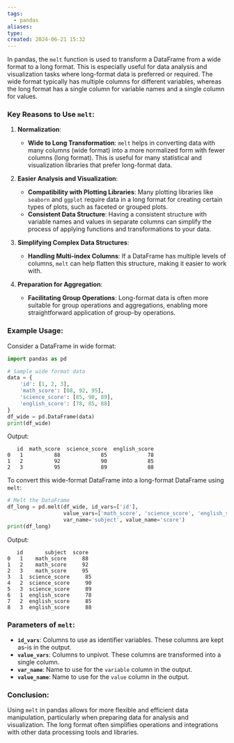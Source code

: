 ```yaml
---
tags:
  - pandas
aliases: 
type: 
created: 2024-06-21 15:32
---
```

In pandas, the `melt` function is used to transform a DataFrame from a wide format to a long format. This is especially useful for data analysis and visualization tasks where long-format data is preferred or required. The wide format typically has multiple columns for different variables, whereas the long format has a single column for variable names and a single column for values. 

### Key Reasons to Use `melt`:

1. **Normalization**:
   - **Wide to Long Transformation**: `melt` helps in converting data with many columns (wide format) into a more normalized form with fewer columns (long format). This is useful for many statistical and visualization libraries that prefer long-format data.
   
2. **Easier Analysis and Visualization**:
   - **Compatibility with Plotting Libraries**: Many plotting libraries like `seaborn` and `ggplot` require data in a long format for creating certain types of plots, such as faceted or grouped plots.
   - **Consistent Data Structure**: Having a consistent structure with variable names and values in separate columns can simplify the process of applying functions and transformations to your data.

3. **Simplifying Complex Data Structures**:
   - **Handling Multi-index Columns**: If a DataFrame has multiple levels of columns, `melt` can help flatten this structure, making it easier to work with.
   
4. **Preparation for Aggregation**:
   - **Facilitating Group Operations**: Long-format data is often more suitable for group operations and aggregations, enabling more straightforward application of group-by operations.

### Example Usage:

Consider a DataFrame in wide format:

```python
import pandas as pd

# Sample wide format data
data = {
    'id': [1, 2, 3],
    'math_score': [88, 92, 95],
    'science_score': [85, 90, 89],
    'english_score': [78, 85, 88]
}
df_wide = pd.DataFrame(data)
print(df_wide)
```

Output:

```
   id  math_score  science_score  english_score
0   1          88             85             78
1   2          92             90             85
2   3          95             89             88
```

To convert this wide-format DataFrame into a long-format DataFrame using `melt`:

```python
# Melt the DataFrame
df_long = pd.melt(df_wide, id_vars=['id'], 
                  value_vars=['math_score', 'science_score', 'english_score'], 
                  var_name='subject', value_name='score')
print(df_long)
```

Output:

```
   id       subject  score
0   1    math_score     88
1   2    math_score     92
2   3    math_score     95
3   1  science_score     85
4   2  science_score     90
5   3  science_score     89
6   1  english_score     78
7   2  english_score     85
8   3  english_score     88
```

### Parameters of `melt`:

- **`id_vars`**: Columns to use as identifier variables. These columns are kept as-is in the output.
- **`value_vars`**: Columns to unpivot. These columns are transformed into a single column.
- **`var_name`**: Name to use for the `variable` column in the output.
- **`value_name`**: Name to use for the `value` column in the output.

### Conclusion:

Using `melt` in pandas allows for more flexible and efficient data manipulation, particularly when preparing data for analysis and visualization. The long format often simplifies operations and integrations with other data processing tools and libraries.